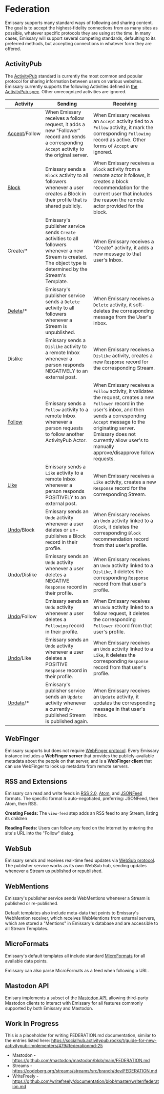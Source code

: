 # Federation

Emissary supports many standard ways of following and sharing content.  The goal is to accept the highest-fidelity connections from as many sites as possible, whatever specific protocols they are using at the time.  In many cases, Emissary will support several competing standards, defaulting to its preferred methods, but accepting connections in whatever form they are offered.

## ActivityPub

The [ActivityPub](https://activitypub.rocks) standard is currently the most common and popular protocol for sharing information between users on various websites.  Emissary currently supports the following Activities defined in [the ActivityPub spec](https://www.w3.org/TR/activitypub).  Other unrecognized activities are ignored.

| Activity | Sending | Receiving |
| -------- | ------- | --------- |
| [Accept](https://www.w3.org/TR/activitypub/#accept-activity-inbox)/Follow | When Emissary receives a follow request, it adds a new "Follower" record and sends a corresponding `Accept` activity to the original server. | When Emissary receives an `Accept` activity tied to a `Follow` activity, it mark the corresponding `Following` record as active. Other forms of `Accept` are ignored.|
| [Block](https://www.w3.org/TR/activitystreams-vocabulary/#dfn-block) | Emissary sends a `Block` activity to all followers whenever a user creates a Block in their profile that is shared publicly. | When Emissary receives a `Block` activity from a remote actor it follows, it creates a block recommendation for the current user that includes the reason the remote actor provided for the block. |
| [Create](https://www.w3.org/TR/activitypub/#create-activity-inbox)/* | Emissary's publisher service sends `Create` activities to all followers whenever a new Stream is created.  The object type is determined by the Stream's Template. | When Emissary receives a "Create" activity, it adds a new message to that user's Inbox. |
| [Delete](https://www.w3.org/TR/activitypub/#delete-activity-outbox)/* | Emissary's publisher service sends a `Delete` activity to all followers whenever a Stream is unpublished. | When Emissary receives a `Delete` activity, it soft-deletes the corresponding message from the User's inbox. |
| [Dislike](https://www.w3.org/TR/activitystreams-vocabulary/#dfn-dislike) | Emissary sends a `Dislike` activity to a remote Inbox whenever a person responds NEGATIVELY to an external post. | When Emissary receives a `Dislike` activity, creates a new `Response` record for the corresponding Stream. |
| [Follow](https://www.w3.org/TR/activitypub/#follow-activity-outbox) | Emissary sends a `Follow` activity to a remote Inbox whenever a person requests to follow another ActivityPub Actor. | When Emissary receives a `Follow` activity, it validates the request, creates a new `Follower` record in the user's inbox, and then sends a corresponding `Accept` message to the originating server.  Emissary does not currently allow user's to manually approve/disapprove follow requests. |
| [Like](https://www.w3.org/TR/activitystreams-vocabulary/#dfn-like) | Emissary sends a `Like` activity to a remote Inbox whenever a person responds POSITIVELY to an external post. | When Emissary receives a `Like` activity, creates a new `Response` record for the corresponding Stream. |
| [Undo](https://www.w3.org/TR/activitypub/#undo-activity-outbox)/Block | Emissary sends an `Undo` activity whenever a user deletes or un-publishes a Block record in their profile. | When Emissary receives an `Undo` activity linked to a `Block`, it deletes the corresponding `Block` recommendation record from that user's profile. |
| [Undo](https://www.w3.org/TR/activitypub/#undo-activity-outbox)/Dislike | Emissary sends an `Undo` activity whenever a user deletes a NEGATIVE `Response` record in their profile. | When Emissary receives an `Undo` activity linked to a `Dislike`, it deletes the corresponding `Response` record from that user's profile. |
| [Undo](https://www.w3.org/TR/activitypub/#undo-activity-outbox)/Follow | Emissary sends an `Undo` activity whenever a user deletes a `Following` record in their profile. | When Emissary receives an `Undo` activity linked to a follow request, it deletes the corresponding `Follower` record from that user's profile. |
| [Undo](https://www.w3.org/TR/activitypub/#undo-activity-outbox)/Like | Emissary sends an `Undo` activity whenever a user deletes a POSITIVE `Response` record in their profile. | When Emissary receives an `Undo` activity linked to a `Like`, it deletes the corresponding `Response` record from that user's profile. |
| [Update](https://www.w3.org/TR/activitypub/#update-activity-outbox)/* | Emissary's publisher service sends an `Update` activity whenever a currently-published Stream is published again. | When Emissary receives an `Update` activity, it updates the corresponding message in that user's Inbox.


## WebFinger

Emissary supports but does not require [WebFinger protocol](https://webfinger.net).  Every Emissary instance includes a **WebFinger server** that provides the publicly-available metadata about the people on that server, and is a **WebFinger client** that can use WebFinger to look up metadata from remote servers.

## RSS and Extensions

Emissary can read and write feeds in [RSS 2.0](https://en.wikipedia.org/wiki/RSS), [Atom](https://en.wikipedia.org/wiki/Atom_(web_standard)), and [JSONFeed](https://www.jsonfeed.org) formats.  The specific format is auto-negotiated, preferring: JSONFeed, then Atom, then RSS.

**Creating Feeds:** The `view-feed` step adds an RSS feed to any Stream, listing its children 

**Reading Feeds:** Users can follow any feed on the Internet by entering the site's URL into the "Follow" dialog.  

## WebSub

Emissary sends and receives real-time feed updates via [WebSub protocol](https://www.w3.org/TR/websub/).  The publisher service works as its own WebSub hub, sending updates whenever a Stream us published or republished.


## WebMentions

Emissary's publisher service sends WebMentions whenever a Stream is published or re-published.

Default templates also include meta-data that points to Emissary's WebMention receiver, which receives WebMentions from external servers, which are stored a "Mentions" in Emissary's database and are accessible to all Stream Templates.

## MicroFormats

Emissary's default templates all include standard [MicroFormats](https://indieweb.org/microformats) for all available data points.

Emissary can also parse MicroFormats as a feed when following a URL.

## Mastodon API

Emisary implements a subset of the [Mastodon API](https://docs.joinmastodon.org/api/), allowing third-party Mastodon clients to interact with Emissary for all features commonly supported by both Emissary and Mastodon.

## Work In Progress

This is a placeholder for writing FEDERATION.md documentation, similar to the entries listed here:
https://socialhub.activitypub.rocks/t/guide-for-new-activitypub-implementers/479#federationmd-25

* Mastodon - https://github.com/mastodon/mastodon/blob/main/FEDERATION.md
* Streams - https://codeberg.org/streams/streams/src/branch/dev/FEDERATION.md
* WriteFreely - https://github.com/writefreely/documentation/blob/master/writer/federation.md
